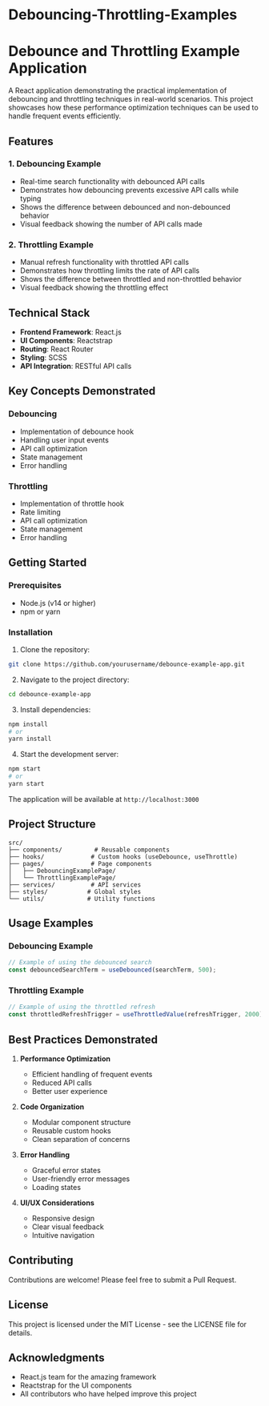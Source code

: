 # Debouncing-Throttling-Examples

# Debounce and Throttling Example Application

A React application demonstrating the practical implementation of debouncing and throttling techniques in real-world scenarios. This project showcases how these performance optimization techniques can be used to handle frequent events efficiently.

## Features

### 1. Debouncing Example
- Real-time search functionality with debounced API calls
- Demonstrates how debouncing prevents excessive API calls while typing
- Shows the difference between debounced and non-debounced behavior
- Visual feedback showing the number of API calls made

### 2. Throttling Example
- Manual refresh functionality with throttled API calls
- Demonstrates how throttling limits the rate of API calls
- Shows the difference between throttled and non-throttled behavior
- Visual feedback showing the throttling effect

## Technical Stack

- **Frontend Framework**: React.js
- **UI Components**: Reactstrap
- **Routing**: React Router
- **Styling**: SCSS
- **API Integration**: RESTful API calls

## Key Concepts Demonstrated

### Debouncing
- Implementation of debounce hook
- Handling user input events
- API call optimization
- State management
- Error handling

### Throttling
- Implementation of throttle hook
- Rate limiting
- API call optimization
- State management
- Error handling

## Getting Started

### Prerequisites
- Node.js (v14 or higher)
- npm or yarn

### Installation

1. Clone the repository:
```bash
git clone https://github.com/yourusername/debounce-example-app.git
```

2. Navigate to the project directory:
```bash
cd debounce-example-app
```

3. Install dependencies:
```bash
npm install
# or
yarn install
```

4. Start the development server:
```bash
npm start
# or
yarn start
```

The application will be available at `http://localhost:3000`

## Project Structure

```
src/
├── components/         # Reusable components
├── hooks/             # Custom hooks (useDebounce, useThrottle)
├── pages/             # Page components
│   ├── DebouncingExamplePage/
│   └── ThrottlingExamplePage/
├── services/          # API services
├── styles/           # Global styles
└── utils/            # Utility functions
```

## Usage Examples

### Debouncing Example
```javascript
// Example of using the debounced search
const debouncedSearchTerm = useDebounced(searchTerm, 500);
```

### Throttling Example
```javascript
// Example of using the throttled refresh
const throttledRefreshTrigger = useThrottledValue(refreshTrigger, 2000);
```

## Best Practices Demonstrated

1. **Performance Optimization**
   - Efficient handling of frequent events
   - Reduced API calls
   - Better user experience

2. **Code Organization**
   - Modular component structure
   - Reusable custom hooks
   - Clean separation of concerns

3. **Error Handling**
   - Graceful error states
   - User-friendly error messages
   - Loading states

4. **UI/UX Considerations**
   - Responsive design
   - Clear visual feedback
   - Intuitive navigation

## Contributing

Contributions are welcome! Please feel free to submit a Pull Request.

## License

This project is licensed under the MIT License - see the LICENSE file for details.

## Acknowledgments

- React.js team for the amazing framework
- Reactstrap for the UI components
- All contributors who have helped improve this project
